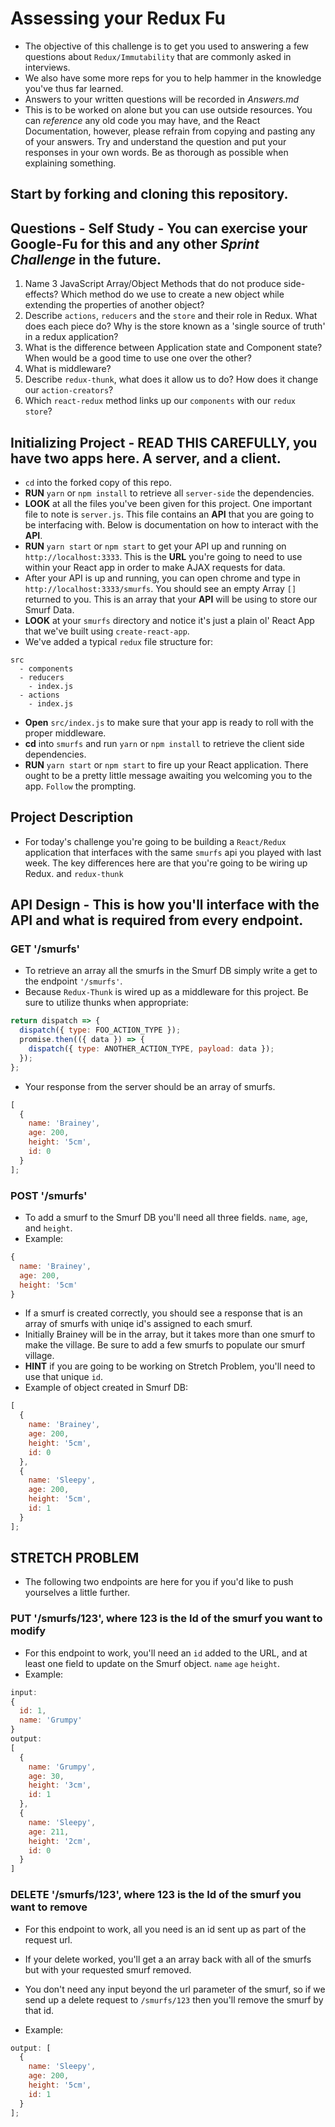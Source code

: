 # Assessing your Redux Fu

- The objective of this challenge is to get you used to answering a few questions about `Redux/Immutability` that are commonly asked in interviews.
- We also have some more reps for you to help hammer in the knowledge you've thus far learned.
- Answers to your written questions will be recorded in _Answers.md_
- This is to be worked on alone but you can use outside resources. You can _reference_ any old code you may have, and the React Documentation, however, please refrain from copying and pasting any of your answers. Try and understand the question and put your responses in your own words. Be as thorough as possible when explaining something.

## Start by forking and cloning this repository.

## Questions - Self Study - You can exercise your Google-Fu for this and any other _Sprint Challenge_ in the future.

1.  Name 3 JavaScript Array/Object Methods that do not produce side-effects? Which method do we use to create a new object while extending the properties of another object?
1.  Describe `actions`, `reducers` and the `store` and their role in Redux. What does each piece do? Why is the store known as a 'single source of truth' in a redux application?
1.  What is the difference between Application state and Component state? When would be a good time to use one over the other?
1.  What is middleware?
1.  Describe `redux-thunk`, what does it allow us to do? How does it change our `action-creators`?
1.  Which `react-redux` method links up our `components` with our `redux store`?

## Initializing Project - READ THIS CAREFULLY, you have two apps here. A server, and a client.

- `cd` into the forked copy of this repo.
- **RUN** `yarn` or `npm install` to retrieve all `server-side` the dependencies.
- **LOOK** at all the files you've been given for this project. One important file to note is `server.js`. This file contains an **API** that you are going to be interfacing with. Below is documentation on how to interact with the **API**.
- **RUN** `yarn start` or `npm start` to get your API up and running on `http://localhost:3333`. This is the **URL** you're going to need to use within your React app in order to make AJAX requests for data.
- After your API is up and running, you can open chrome and type in `http://localhost:3333/smurfs`. You should see an empty Array `[]` returned to you. This is an array that your **API** will be using to store our Smurf Data.
- **LOOK** at your `smurfs` directory and notice it's just a plain ol' React App that we've built using `create-react-app`.
- We've added a typical `redux` file structure for:

```
src
  - components
  - reducers
    - index.js
  - actions
    - index.js
```

- **Open** `src/index.js` to make sure that your app is ready to roll with the proper middleware.
- **cd** into `smurfs` and run `yarn` or `npm install` to retrieve the client side dependencies.
- **RUN** `yarn start` or `npm start` to fire up your React application. There ought to be a pretty little message awaiting you welcoming you to the app. `Follow` the prompting.

## Project Description

- For today's challenge you're going to be building a `React/Redux` application that interfaces with the same `smurfs` api you played with last week. The key differences here are that you're going to be wiring up Redux. and `redux-thunk`

## API Design - This is how you'll interface with the API and what is required from every endpoint.

### GET '/smurfs'

- To retrieve an array all the smurfs in the Smurf DB simply write a get to the endpoint `'/smurfs'`.
- Because `Redux-Thunk` is wired up as a middleware for this project. Be sure to utilize thunks when appropriate:

```js
return dispatch => {
  dispatch({ type: FOO_ACTION_TYPE });
  promise.then(({ data }) => {
    dispatch({ type: ANOTHER_ACTION_TYPE, payload: data });
  });
};
```

- Your response from the server should be an array of smurfs.

```js
[
  {
    name: 'Brainey',
    age: 200,
    height: '5cm',
    id: 0
  }
];
```

### POST '/smurfs'

- To add a smurf to the Smurf DB you'll need all three fields. `name`, `age`, and `height`.
- Example:

```js
{
  name: 'Brainey',
  age: 200,
  height: '5cm'
}
```

- If a smurf is created correctly, you should see a response that is an array of smurfs with uniqe id's assigned to each smurf.
- Initially Brainey will be in the array, but it takes more than one smurf to make the village. Be sure to add a few smurfs to populate our smurf village.
- **HINT** if you are going to be working on Stretch Problem, you'll need to use that unique `id`.
- Example of object created in Smurf DB:

```js
[
  {
    name: 'Brainey',
    age: 200,
    height: '5cm',
    id: 0
  },
  {
    name: 'Sleepy',
    age: 200,
    height: '5cm',
    id: 1
  }
];
```

## STRETCH PROBLEM

- The following two endpoints are here for you if you'd like to push yourselves a little further.

### PUT '/smurfs/123', where 123 is the Id of the smurf you want to modify

- For this endpoint to work, you'll need an `id` added to the URL, and at least one field to update on the Smurf object. `name` `age` `height`.
- Example:

```js
input:
{
  id: 1,
  name: 'Grumpy'
}
output:
[
  {
    name: 'Grumpy',
    age: 30,
    height: '3cm',
    id: 1
  },
  {
    name: 'Sleepy',
    age: 211,
    height: '2cm',
    id: 0
  }
]
```

### DELETE '/smurfs/123', where 123 is the Id of the smurf you want to remove

- For this endpoint to work, all you need is an id sent up as part of the request url.

- If your delete worked, you'll get a an array back with all of the smurfs but with your requested smurf removed.
- You don't need any input beyond the url parameter of the smurf, so if we send up a delete request to `/smurfs/123` then you'll remove the smurf by that id.
- Example:

```js
output: [
  {
    name: 'Sleepy',
    age: 200,
    height: '5cm',
    id: 1
  }
];
```
